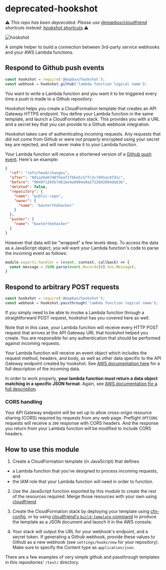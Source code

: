 # deprecated-hookshot

⚠️ _This repo has been deprecated. Please use [@mapbox/cloudfriend](https://github.com/mapbox/cloudfriend) shortcuts instead: [hookshot shortcuts](https://github.com/mapbox/cloudfriend/blob/7f3652feeb8ee7437e1e526560940d3093343bf3/lib/shortcuts/readme.md#available-shortcuts)._⚠️

![hookshot](https://cloud.githubusercontent.com/assets/515424/25831605/3671112e-341a-11e7-8865-13ef8afc67fc.gif)

A simple helper to build a connection between 3rd-party service webhooks and your AWS Lambda functions.

## Respond to Github push events

```js
const hookshot = require('@mapbox/hookshot');
const webhook = hookshot.github('lambda function logical name');
```

You want to write a Lambda function and you want it to be triggered every time a push is made to a Github repository.

Hookshot helps you create a CloudFormation template that creates an API Gateway HTTPS endpoint. You define your Lambda function in the same template, and launch a CloudFormation stack. This provides you with a URL and a secret key that you can provide to a Github webhook integration.

Hookshot takes care of authenticating incoming requests. Any requests that did not come from Github or were not properly encrypted using your secret key are rejected, and will never make it to your Lambda function.

Your Lambda function will receive a shortened version of a [Github push event](https://developer.github.com/v3/activity/events/types/#pushevent). Here's an example:

```json
{
  "ref": "refs/head/changes",
  "after": "0d1a26e67d8f5eaf1f6ba5c57fc3c7d91ac0fd1c",
  "before": "9049f1265b7d61be4a8904a9a27120d2064dab3b",
  "deleted": false,
  "repository": {
    "name": "public-repo",
    "owner": {
      "name": "baxterthehacker"
    }
  },
  "pusher": {
    "name": "baxterthehacker"
  }
}
```

However that data will be "wrapped" a few levels deep. To access the data as a JavaScript object, you will want your Lambda function's code to parse the incoming event as follows:

```js
module.exports.handler = (event, context, callback) => {
  const message = JSON.parse(event.Records[0].Sns.Message);
}
```

## Respond to arbitrary POST requests

```js
const hookshot = require('@mapbox/hookshot');
const webhook = hookshot.passthrough('lambda function logical name');
```

If you simply need to be able to invoke a Lambda function through a straightforward POST request, hookshot has you covered here as well.

Note that in this case, your Lambda function will receive every HTTP POST request that arrives at the API Gateway URL that hookshot helped you create. You are responsible for any authentication that should be performed against incoming requests.

Your Lambda function will receive an event object which includes the request method, headers, and body, as well as other data specific to the API Gateway endpoint created by hookshot. See [AWS documentation here](https://docs.aws.amazon.com/apigateway/latest/developerguide/set-up-lambda-proxy-integrations.html#api-gateway-simple-proxy-for-lambda-input-format) for a full description of the incoming data.

In order to work properly, **your lambda function must return a data object matching in a specific JSON format**. Again, see [AWS documentation for a full description](https://docs.aws.amazon.com/apigateway/latest/developerguide/set-up-lambda-proxy-integrations.html#api-gateway-simple-proxy-for-lambda-output-format).

### CORS handling

Your API Gateway endpoint will be set up to allow cross-origin resource sharing (CORS) required by requests from any web page. Preflight `OPTIONS` requests will receive a `200` response with CORS headers. And the response you return from your Lambda function will be modified to include CORS headers.

## How to use this module

1. Create a CloudFormation template (in JavaScript) that defines
  - a Lambda function that you've designed to process incoming requests, and
  - the IAM role that your Lambda function will need in order to function.

2. Use the JavaScript function exported by this module to create the rest of the resources required. Merge those resources with your own using [cloudfriend](https://github.com/mapbox/cloudfriend).

3. Create the CloudFormation stack by deploying your template using [cfn-config](https://github.com/mapbox/cfn-config), or by using [cloudfriend's `build-template` command](https://github.com/mapbox/cloudfriend#cli-tools) to produce the template as a JSON document and launch it in the AWS console.

4. Your stack will output the URL for your webhook's endpoint, and a secret token. If generating a Github webhook, provide these values to Github as a new webhook (see `settings/hooks/new` for your repository). Make sure to specify the Content type as `application/json`.

There are a few examples of very simple github and passthrough templates in this repositories' `/test/` directory.
